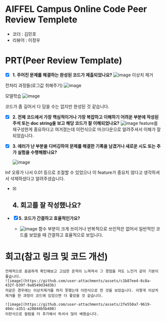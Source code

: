 # AIFFEL Campus Online Code Peer Review Templete
- 코더 : 김민호
- 리뷰어 : 이정우


# PRT(Peer Review Template)
- [X]  **1. 주어진 문제를 해결하는 완성된 코드가 제출되었나요?**
![image](https://github.com/user-attachments/assets/bf8e86cd-c26a-46e1-a5eb-7205378b0cf9)
이상치 제거

전처리 과정들(로그값 취해주기)
![image](https://github.com/user-attachments/assets/9dcfbc12-d677-40a4-a620-80f8c7e09a25)

모델학습
![image](https://github.com/user-attachments/assets/2aa3dada-a6d6-49df-acea-e538c17fdf6e)

코드가 좀 길어서 다 담을 수는 없지만 완성된 것 같습니다.
    
- [X]  **2. 전체 코드에서 가장 핵심적이거나 가장 복잡하고 이해하기 어려운 부분에 작성된 
주석 또는 doc string을 보고 해당 코드가 잘 이해되었나요?**
     ![image](https://github.com/user-attachments/assets/0e29c728-41fc-48dd-afae-f9e85b6f9ba2)
feature를 재구성한게 중요하다고 여겨졌는데 이런식으로 마크다운으로 알려주셔서 이해가 잘되었습니다.

        
- [X]  **3. 에러가 난 부분을 디버깅하여 문제를 해결한 기록을 남겼거나
새로운 시도 또는 추가 실험을 수행해봤나요?**

    ![image](https://github.com/user-attachments/assets/24649205-1336-4aa1-bafd-6c9f390603bb)

Inf 오류가 나서 0.01 등으로 조절할 수 있었으나 이 feature가 중요치 않다고 생각하셔서 삭제하셨다고 알려주셨습니다.
        
- [X]  **4. 회고를 잘 작성했나요?**
    - 
        
- [X]  **5. 코드가 간결하고 효율적인가요?**
    - ![image](https://github.com/user-attachments/assets/14e5010e-e6a6-49af-85e2-fe28fe7e949c)
함수 부분이 크게 쓰이거나 반복적으로 쓰인적은 없어서 일반적인 코드를 보았을 때 간결하고 효율적으로 보입니다.


# 회고(참고 링크 및 코드 개선)
```
전체적으로 꼼꼼하게 확인해보고 고심한 흔적이 느껴져서 그 경험을 저도 느낀거 같아 기분이 좋습니다.
![image](https://github.com/user-attachments/assets/c1b87ee4-6c8a-432f-b39f-9a8549d34d3b)
저같은 경우에는 이상치제거를 하지 못했는데 이런식으로 한 것을 보았습니다. 이렇게 이상치제거를 한 과정이 코드에 있었으면 더 좋았을 것 같습니다.

![image](https://github.com/user-attachments/assets/2fe550a7-9619-404c-a351-a28844b5b408)
이런식으로 컬럼을 더 추가해서 하셔서 많이 배웠습니다.

```

